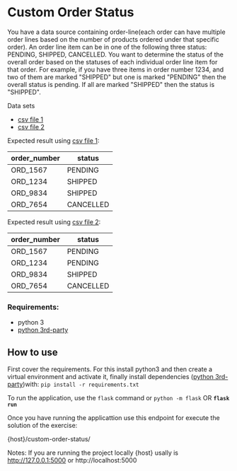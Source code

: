 # Custom Order Status 

You have a data source containing order-line(each order can have multiple 
order lines based on the number of products ordered under that specific order).
An order line item can be in one of the following three status:
PENDING, SHIPPED, CANCELLED. You want to determine the status of the overall 
order based on the statuses of each individual order line item for that order.
For example, if you have three items in order number 1234, and two of them are
marked "SHIPPED" but one is marked "PENDING" then the overall status is pending.
If all are marked "SHIPPED" then the status is "SHIPPED".


Data sets 
 - [csv file 1](./files/data_orders.csv)
 - [csv file 2](./files/data_orders_2.csv)

Expected result using [csv file 1](./files/data_orders.csv):

| order_number | status    |
|--------------|-----------|
| ORD_1567     | PENDING   |
| ORD_1234     | SHIPPED   |
| ORD_9834     | SHIPPED   |
| ORD_7654     | CANCELLED |


Expected result using [csv file 2](./files/data_orders.csv):

| order_number | status    |
|--------------|-----------|
| ORD_1567     | PENDING   |
| ORD_1234     | PENDING   |
| ORD_9834     | SHIPPED   |
| ORD_7654     | CANCELLED |


### Requirements: 
- python 3 
- [python 3rd-party](./requirements.txt)


## How to use

First cover the requirements. For this
install python3 and then create a virtual environment
and activate it, finally install dependencies 
([python 3rd-party](./requirements.txt))with:
```pip install -r requirements.txt```

To run the application, use the ```flask``` command or ```python -m flask```
OR **```flask run```**

Once you have running the applicattion use this endpoint
for execute the solution of the exercise:

{host}/custom-order-status/

Notes:
If you are running the project locally {host} usally is
http://127.0.0.1:5000 or http://localhost:5000
